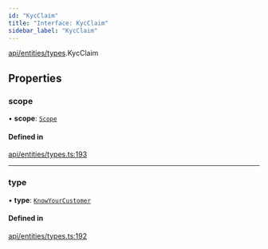 ```yaml
---
id: "KycClaim"
title: "Interface: KycClaim"
sidebar_label: "KycClaim"
---
```


[api/entities/types](../../../../../modules/API/Entities/Types/Types.md).KycClaim

## Properties

### scope

• **scope**: [`Scope`](../Scope/Scope.md)

#### Defined in

[api/entities/types.ts:193](https://github.com/PolymeshAssociation/polymesh-sdk/blob/654b99c8d/src/api/entities/types.ts#L193)

___

### type

• **type**: [`KnowYourCustomer`](../../../../../enums/API/Entities/Types/ClaimType/ClaimType.md#knowyourcustomer)

#### Defined in

[api/entities/types.ts:192](https://github.com/PolymeshAssociation/polymesh-sdk/blob/654b99c8d/src/api/entities/types.ts#L192)
